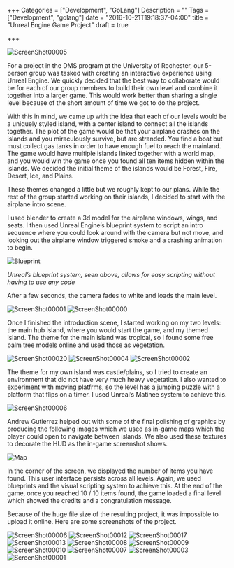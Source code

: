 +++
Categories = ["Development", "GoLang"]
Description = ""
Tags = ["Development", "golang"]
date = "2016-10-21T19:18:37-04:00"
title = "Unreal Engine Game Project"
draft = true

+++

![ScreenShot00005](/img/ScreenShot00005.png)

For a project in the DMS program at the University of Rochester, our 5-person group was tasked with creating an interactive experience using Unreal Engine. We quickly decided that the best way to collaborate would be for each of our group members to build their own level and combine it together into a larger game. This would work better than sharing a single level because of the short amount of time we got to do the project.

With this in mind, we came up with the idea that each of our levels would be a uniquely styled island, with a center island to connect all the islands together. The plot of the game would be that your airplane crashes on the islands and you miraculously survive, but are stranded. You find a boat but must collect gas tanks in order to have enough fuel to reach the mainland. The game would have multiple islands linked together with a world map, and you would win the game once you found all ten items hidden within the islands. We decided the initial theme of the islands would be Forest, Fire, Desert, Ice, and Plains.

These themes changed a little but we roughly kept to our plans. While the rest of the group started working on their islands, I decided to start with the airplane intro scene.

I used blender to create a 3d model for the airplane windows, wings, and seats. I then used Unreal Engine’s blueprint system to script an intro sequence where you could look around with the camera but not move, and looking out the airplane window triggered smoke and a crashing animation to begin.

![Blueprint](/img/Blueprint.jpg)

*Unreal’s blueprint system, seen above, allows for easy scripting without having to use any code*

After a few seconds, the camera fades to white and loads the main level.

![ScreenShot00001](/img/ScreenShot00001.png)
![ScreenShot00000](/img/ScreenShot00000.png)

Once I finished the introduction scene, I started working on my two levels: the main hub island, where you would start the game, and my themed island. The theme for the main island was tropical, so I found some free palm tree models online and used those as vegetation.

![ScreenShot00020](/img/ScreenShot00020.png)
![ScreenShot00004](/img/ScreenShot00004.png)
![ScreenShot00002](/img/ScreenShot00002.png)


The theme for my own island was castle/plains, so I tried to create an environment that did not have very much heavy vegetation. I also wanted to experiment with moving platfrms, so the level has a jumping puzzle with a platform that flips on a timer. I used Unreal’s Matinee system to achieve this.

![ScreenShot00006](/img/ScreenShot00006.png)

Andrew Gutierrez helped out with some of the final polishing of graphics by producing the following images which we used as in-game maps which the player could open to navigate between islands. We also used these textures to decorate the HUD as the in-game screenshot shows.

![Map](/img/map.png)

In the corner of the screen, we displayed the number of items you have found. This user interface persists across all levels. Again, we used blueprints and the visual scripting system to achieve this. At the end of the game, once you reached 10 / 10 items found, the game loaded a final level which showed the credits and a congratulation message.

Because of the huge file size of the resulting project, it was impossible to upload it online. Here are some screenshots of the project.

![ScreenShot00006](/img/ScreenShot00006.png)
![ScreenShot00012](/img/ScreenShot00012.png)
![ScreenShot00017](/img/ScreenShot00017.png)
![ScreenShot00013](/img/ScreenShot00013.png)
![ScreenShot00008](/img/ScreenShot00008.png)
![ScreenShot00009](/img/ScreenShot00009.png)
![ScreenShot00010](/img/ScreenShot00010.png)
![ScreenShot00007](/img/ScreenShot00007.png)
![ScreenShot00003](/img/ScreenShot00003.png)
![ScreenShot00001](/img/ScreenShot00001.png)